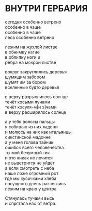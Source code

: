 # ВНУТРИ ГЕРБАРИЯ

<div>

сегодня особенно ветрено\
особенно в чаще\
особенно в чаше\
леса особенно ветрено

лежим на жухлой листве\
в обнимку нагие\
в облипку ноги и\
рёбра на мокрой листве

вокруг закруглились деревья\
шумящим забором\
шумят им за бором\
вселенные будто деревья

в верху разрыхлилось солнце\
течёт косыми лучами\
течёт косуля-м[и э]чами\
в верху расширялось солнце

а у тебя волосы пальцы\
я собираю из них ладони\
и молюсь на них как итальянцы\
сикстинской мадонне\
а у меня голова тайник\
ошибок всего человечества\
ты мой безумный тик\
и это никак не лечится\
не выветрится не уйдёт\
а если смотреть с неба\
наше ложе огромный рот\
где мы кусочками хлеба\
насущного днесь разлеглись\
лежим на краю у центра

Стянулась тучами высь\
и спрятала нас от ветра.

</div>
